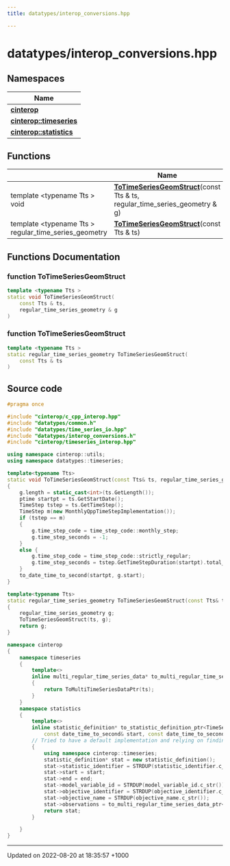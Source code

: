 ```yaml
---
title: datatypes/interop_conversions.hpp

---
```


# datatypes/interop_conversions.hpp



## Namespaces

| Name           |
| -------------- |
| **[cinterop](/cpp/Namespaces/namespacecinterop/)**  |
| **[cinterop::timeseries](/cpp/Namespaces/namespacecinterop_1_1timeseries/)**  |
| **[cinterop::statistics](/cpp/Namespaces/namespacecinterop_1_1statistics/)**  |

## Functions

|                | Name           |
| -------------- | -------------- |
| template <typename Tts \> <br>void | **[ToTimeSeriesGeomStruct](/cpp/Files/interop__conversions_8hpp/#function-totimeseriesgeomstruct)**(const Tts & ts, regular_time_series_geometry & g) |
| template <typename Tts \> <br>regular_time_series_geometry | **[ToTimeSeriesGeomStruct](/cpp/Files/interop__conversions_8hpp/#function-totimeseriesgeomstruct)**(const Tts & ts) |


## Functions Documentation

### function ToTimeSeriesGeomStruct

```cpp
template <typename Tts >
static void ToTimeSeriesGeomStruct(
    const Tts & ts,
    regular_time_series_geometry & g
)
```


### function ToTimeSeriesGeomStruct

```cpp
template <typename Tts >
static regular_time_series_geometry ToTimeSeriesGeomStruct(
    const Tts & ts
)
```




## Source code

```cpp
#pragma once

#include "cinterop/c_cpp_interop.hpp"
#include "datatypes/common.h"
#include "datatypes/time_series_io.hpp"
#include "datatypes/interop_conversions.h"
#include "cinterop/timeseries_interop.hpp"

using namespace cinterop::utils;
using namespace datatypes::timeseries;

template<typename Tts>
static void ToTimeSeriesGeomStruct(const Tts& ts, regular_time_series_geometry& g)
{
    g.length = static_cast<int>(ts.GetLength());
    ptime startpt = ts.GetStartDate();
    TimeStep tstep = ts.GetTimeStep();
    TimeStep m(new MonthlyQppTimeStepImplementation());
    if (tstep == m)
    {
        g.time_step_code = time_step_code::monthly_step;
        g.time_step_seconds = -1;
    }
    else {
        g.time_step_code = time_step_code::strictly_regular;
        g.time_step_seconds = tstep.GetTimeStepDuration(startpt).total_seconds();
    }
    to_date_time_to_second(startpt, g.start);
}

template<typename Tts>
static regular_time_series_geometry ToTimeSeriesGeomStruct(const Tts& ts)
{
    regular_time_series_geometry g;
    ToTimeSeriesGeomStruct(ts, g);
    return g;
}

namespace cinterop
{
    namespace timeseries
    {
        template<>
        inline multi_regular_time_series_data* to_multi_regular_time_series_data_ptr<TimeSeries>(const TimeSeries& ts)
        {
            return ToMultiTimeSeriesDataPtr(ts);
        }
    }
    namespace statistics
    {
        template<>
        inline statistic_definition* to_statistic_definition_ptr<TimeSeries>(const std::string& model_variable_id, const std::string& statistic_identifier, const std::string& objective_identifier, const std::string& objective_name,
            const date_time_to_second& start, const date_time_to_second& end, const TimeSeries& time_series_data)
        // Tried to have a default implementation and relying on finding an implementation for to_multi_regular_time_series_data_ptr<From> but had issues getting this working. 
        {
            using namespace cinterop::timeseries;
            statistic_definition* stat = new statistic_definition();
            stat->statistic_identifier = STRDUP(statistic_identifier.c_str());
            stat->start = start;
            stat->end = end;
            stat->model_variable_id = STRDUP(model_variable_id.c_str());
            stat->objective_identifier = STRDUP(objective_identifier.c_str());
            stat->objective_name = STRDUP(objective_name.c_str());
            stat->observations = to_multi_regular_time_series_data_ptr<TimeSeries>(time_series_data);
            return stat;
        }

    }
}
```


-------------------------------

Updated on 2022-08-20 at 18:35:57 +1000
